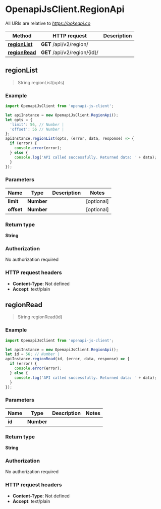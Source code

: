 # OpenapiJsClient.RegionApi

All URIs are relative to *https://pokeapi.co*

Method | HTTP request | Description
------------- | ------------- | -------------
[**regionList**](RegionApi.md#regionList) | **GET** /api/v2/region/ | 
[**regionRead**](RegionApi.md#regionRead) | **GET** /api/v2/region/{id}/ | 



## regionList

> String regionList(opts)



### Example

```javascript
import OpenapiJsClient from 'openapi-js-client';

let apiInstance = new OpenapiJsClient.RegionApi();
let opts = {
  'limit': 56, // Number | 
  'offset': 56 // Number | 
};
apiInstance.regionList(opts, (error, data, response) => {
  if (error) {
    console.error(error);
  } else {
    console.log('API called successfully. Returned data: ' + data);
  }
});
```

### Parameters


Name | Type | Description  | Notes
------------- | ------------- | ------------- | -------------
 **limit** | **Number**|  | [optional] 
 **offset** | **Number**|  | [optional] 

### Return type

**String**

### Authorization

No authorization required

### HTTP request headers

- **Content-Type**: Not defined
- **Accept**: text/plain


## regionRead

> String regionRead(id)



### Example

```javascript
import OpenapiJsClient from 'openapi-js-client';

let apiInstance = new OpenapiJsClient.RegionApi();
let id = 56; // Number | 
apiInstance.regionRead(id, (error, data, response) => {
  if (error) {
    console.error(error);
  } else {
    console.log('API called successfully. Returned data: ' + data);
  }
});
```

### Parameters


Name | Type | Description  | Notes
------------- | ------------- | ------------- | -------------
 **id** | **Number**|  | 

### Return type

**String**

### Authorization

No authorization required

### HTTP request headers

- **Content-Type**: Not defined
- **Accept**: text/plain

